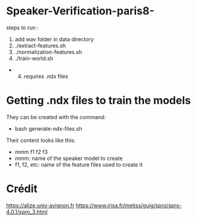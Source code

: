 # Speaker-Verification-paris8-

steps to run :

1) add wav folder in data directory
2) ./extract-features.sh
3) ./normalization-features.sh
4) ./train-world.sh

* 4. requires .ndx files

# Getting .ndx files to train the models

They can be created with the command:

- bash generate-ndx-files.sh

Their content looks like this:

- mmm f1 f2 f3
- mmm: name of the speaker model to create
- f1, f2, etc: name of the feature files used to create it

# Crédit 
https://alize.univ-avignon.fr
https://www.irisa.fr/metiss/guig/spro/spro-4.0.1/spro_3.html
